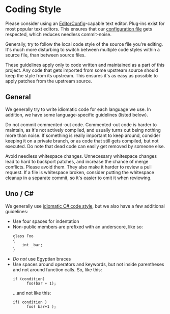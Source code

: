 # Coding Style

Please consider using an [EditorConfig](http://editorconfig.org/)-capable
text editor. Plug-ins exist for most popular text editors. This ensures
that our [configuration file](../.editorconfig) gets respected, which
reduces needless commit-noise.

Generally, try to follow the local code style of the source file you're
editing. It's much more disturbing to switch between multiple code styles
within a source file, than between source files.

These guidelines apply only to code written and maintained as a part of
this project. Any code that gets imported from some upstream source
should keep the style from its upstream. This ensures it's as easy as
possible to apply patches from the upstream source.

## General

We generally try to write idiomatic code for each language we use. In
addition, we have some language-specific guidelines (listed below).

Do not commit commented-out code. Commented-out code is harder to
maintain, as it's not actively compiled, and usually turns out being
nothing more than noise. If something is really important to keep around,
consider keeping it on a private branch, or as code that still gets
compiled, but not executed. Do note that dead code can easily get removed
by someone else.

Avoid needless whitespace changes. Unnecessary whitespace changes lead
to hard to backport patches, and increase the chance of merge conflicts.
Please avoid them. They also make it harder to review a pull request. If
a file is whitespace broken, consider putting the whitespace cleanup in
a separate commit, so it's easier to omit it when reviewing.

## Uno / C&#35;

We generally use [idiomatic C# code style](https://msdn.microsoft.com/en-us/library/ff926074.aspx),
but we also have a few additional guidelines:

* Use four spaces for indentation
* Non-public members are prefixed with an underscore, like so:
   ```Uno
   class Foo
   {
       int _bar;
   }
   ```
* *Do not* use Egyptian braces
* Use spaces around operators and keywords, but not inside parentheses and
  not around function calls. So, like this:
  ```Uno
  if (condition)
        foo(bar + 1);
  ```
  ...and not like this:
  ```Uno
  if( condition )
        foo( bar+1 );
  ```
